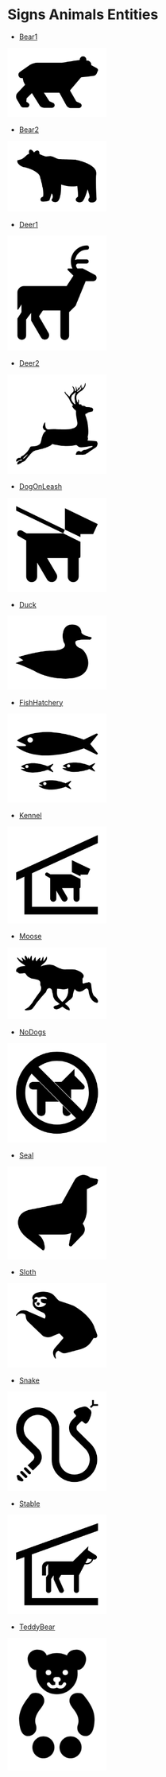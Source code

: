 # Signs Animals Entities


- [Bear1](./bear-1.md)  
<img src="./bear-1.png" width="200"/>

- [Bear2](./bear-2.md)  
<img src="./bear-2.png" width="200"/>

- [Deer1](./deer-1.md)  
<img src="./deer-1.png" width="200"/>

- [Deer2](./deer-2.md)  
<img src="./deer-2.png" width="200"/>

- [DogOnLeash](./dog-on-leash.md)  
<img src="./dog-on-leash.png" width="200"/>

- [Duck](./duck.md)  
<img src="./duck.png" width="200"/>

- [FishHatchery](./fish-hatchery.md)  
<img src="./fish-hatchery.png" width="200"/>

- [Kennel](./kennel.md)  
<img src="./kennel.png" width="200"/>

- [Moose](./moose.md)  
<img src="./moose.png" width="200"/>

- [NoDogs](./no-dogs.md)  
<img src="./no-dogs.png" width="200"/>

- [Seal](./seal.md)  
<img src="./seal.png" width="200"/>

- [Sloth](./sloth.md)  
<img src="./sloth.png" width="200"/>

- [Snake](./snake.md)  
<img src="./snake.png" width="200"/>

- [Stable](./stable.md)  
<img src="./stable.png" width="200"/>

- [TeddyBear](./teddy-bear.md)  
<img src="./teddy-bear.png" width="200"/>
